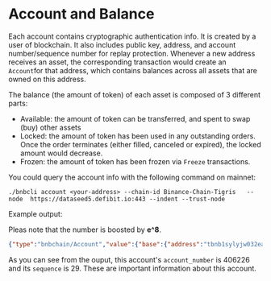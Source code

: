 # Account and Balance

Each account contains cryptographic authentication info. It is created by a user of blockchain. It also  includes public key, address, and account number/sequence number for replay protection. Whenever a new address receives an asset, the corresponding transaction would create an `Account`for that address, which contains balances across all assets that are owned on this address.

The balance (the amount of token) of each asset is composed of 3 different parts:

- Available: the amount of token can be transferred, and spent to swap (buy) other assets
- Locked: the amount of token has been used in any outstanding orders. Once the order terminates (either filled, canceled or expired), the locked amount would decrease.
- Frozen: the amount of token has been frozen via `Freeze` transactions.

You could query the account info with the following command on mainnet:

```shell
./bnbcli account <your-address> --chain-id Binance-Chain-Tigris   --node  https://dataseed5.defibit.io:443 --indent --trust-node
```

Example output:

Pleas note that the number is boosted by **e^8**.


```json
{"type":"bnbchain/Account","value":{"base":{"address":"tbnb1sylyjw032eajr9cyllp26n04300qzzre38qyv5","coins":[{"denom":"000-0E1","amount":"10530"},{"denom":"BNB","amount":"247349863800"},{"denom":"BTC.B-918","amount":"113218800"},{"denom":"COSMOS-587","amount":"50000101983748977"},{"denom":"EDU-DD0","amount":"139885964"},{"denom":"MFH-9B5","amount":"1258976083286"},{"denom":"NASC-137","amount":"0"},{"denom":"PPC-00A","amount":"205150260"},{"denom":"TGT-9FC","amount":"33251102828"},{"denom":"UCX-CC8","amount":"1398859649"},{"denom":"USDT.B-B7C","amount":"140456966268"},{"denom":"YLC-D8B","amount":"210572645"},{"denom":"ZZZ-21E","amount":"13988596"}],"public_key":{"type":"tendermint/PubKeySecp256k1","value":"AhOb3ZXecsIqwqKw+HhTscyi6K35xYpKaJx10yYwE0Qa"},"account_number":"406226","sequence":"29"},"name":"","frozen":null,"locked":[{"denom":"KOGE48-35D","amount":"10000000000"}]}}
```

As you can see from the ouput, this account's `account_number` is 406226 and its `sequence` is 29. These are important information about this account. 

